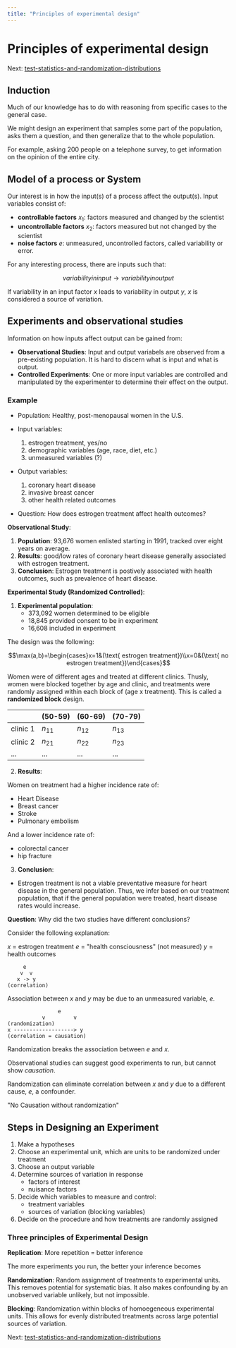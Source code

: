 ```yaml
---
title: "Principles of experimental design"
---
```


# Principles of experimental design

Next: [test-statistics-and-randomization-distributions](test-statistics-and-randomization-distributions.md)

## Induction

Much of our knowledge has to do with reasoning from specific cases to the general case.

We might design an experiment that samples some part of the population, asks them a question, and then generalize that to the whole population.

For example, asking 200 people on a telephone survey, to get information on the opinion of the entire city.

## Model of a process or System

Our interest is in how the input(s) of a process affect the output(s). Input variables consist of:

- **controllable factors** $x_1$: factors measured and changed by the scientist
- **uncontrollable factors** $x_2$: factors measured but not changed by the scientist
- **noise factors** $e$: unmeasured, uncontrolled factors, called variability or error.

For any interesting process, there are inputs such that:

$$ variability in input \to variability in output $$

If variability in an input factor $x$ leads to variability in output $y$, $x$ is considered a source of variation.

## Experiments and observational studies

Information on how inputs affect output can be gained from:

- **Observational Studies**: Input and output variabels are observed from a pre-existing population. It is hard to discern what is input and what is output.
- **Controlled Experiments**: One or more input variables are controlled and manipulated by the experimenter to determine their effect on the output.

### Example

- Population: Healthy, post-menopausal women in the U.S.

- Input variables:
    1. estrogen treatment, yes/no
    2. demographic variables (age, race, diet, etc.)
    3. unmeasured variables (?)

- Output variables:
    1. coronary heart disease
    2. invasive breast cancer
    3. other health related outcomes

- Question: How does estrogen treatment affect health outcomes?

**Observational Study**:

1. **Population**: 93,676 women enlisted starting in 1991, tracked over eight years on average.
2. **Results**: good/low rates of coronary heart disease generally associated with estrogen treatment.
3. **Conclusion**: Estrogen treatment is postively associated with health outcomes, such as prevalence of heart disease.

**Experimental Study (Randomized Controlled)**:

1. **Experimental population**:
    - 373,092 women determined to be eligible
    - 18,845 provided consent to be in experiment
    - 16,608 included in experiment

The design was the following:

$$\max(a,b)=\begin{cases}x=1&(\text{ estrogen treatment})\\x=0&(\text{ no estrogen treatment})\end{cases}$$

Women were of different ages and treated at different clinics. Thusly, women were blocked together by age and clinic, and treatments were randomly assigned within each block of (age x treatment). This is called a **randomized block** design.

|          | (50-59) | (60-69) | (70-79) |
|----------|---------|---------|---------|
| clinic 1 | $n_11$  | $n_12$  | $n_13$  |
| clinic 2 | $n_21$  | $n_22$  | $n_23$  |
| ...      | ...     | ...     | ...     |

2. **Results**:

Women on treatment had a higher incidence rate of:

- Heart Disease
- Breast cancer
- Stroke
- Pulmonary embolism

And a lower incidence rate of:

- colorectal cancer
- hip fracture

3. **Conclusion**:

- Estrogen treatment is not a viable preventative measure for heart disease in the general population. Thus, we infer based on our treatment population, that if the general population were treated, heart disease rates would increase.

**Question**: Why did the two studies have different conclusions?

Consider the following explanation:

$x$ = estrogen treatment
$e$ = "health consciousness" (not measured)
$y$ = health outcomes

```
     e
    v  v
   x -> y
(correlation)
```

Association between $x$ and $y$ may be due to an unmeasured variable, $e$.

```
                e
           v         v
(randomization)
x -------------------> y
(correlation = causation)
```

Randomization breaks the association between $e$ and $x$.

Observational studies can suggest good experiments to run, but cannot show *causation*.

Randomization can eliminate correlation between $x$ and $y$ due to a different cause, $e$, a confounder.

"No Causation without randomization"

## Steps in Designing an Experiment

1. Make a hypotheses
2. Choose an experimental unit, which are units to be randomized under treatment
3. Choose an output variable
4. Determine sources of variation in response
    - factors of interest
    - nuisance factors
5. Decide which variables to measure and control:
    - treatment variables
    - sources of variation (blocking variables)
6. Decide on the procedure and how treatments are randomly assigned


### Three principles of Experimental Design

**Replication**: More repetition = better inference

The more experiments you run, the better your inference becomes

**Randomization**: Random assignment of treatments to experimental units. This removes potential for systematic bias. It also makes confounding by an unobserved variable unlikely, but not impossible.

**Blocking**: Randomization within blocks of homoegeneous experimental units. This allows for evenly distributed treatments across large potential sources of variation.




Next: [test-statistics-and-randomization-distributions](test-statistics-and-randomization-distributions.md)
